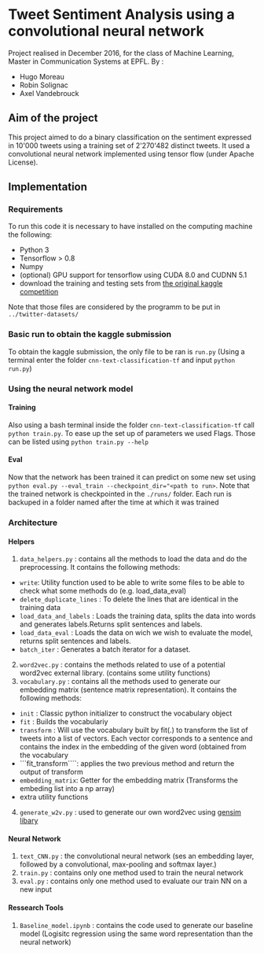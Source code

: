 # Tweet Sentiment Analysis using a convolutional neural network
Project realised in December 2016, for the class of Machine Learning, Master in Communication Systems at EPFL. 
By :
- Hugo Moreau 
- Robin Solignac
- Axel Vandebrouck

## Aim of the project
This project aimed to do a binary classification on the sentiment expressed in 10'000 tweets using a training set 
of 2'270'482 distinct tweets. It used a convolutional neural network implemented using tensor flow (under Apache License).

## Implementation
### Requirements
To run this code it is necessary to have installed on the computing machine the following:
- Python 3
- Tensorflow > 0.8
- Numpy
- (optional) GPU support for tensorflow using CUDA 8.0 and CUDNN 5.1
- download the training and testing sets from [the original kaggle competition](https://inclass.kaggle.com/c/epfml-text)

Note that those files are considered by the programm to be put in ```../twitter-datasets/```

### Basic run to obtain the kaggle submission
To obtain the kaggle submission, the only file to be ran is ```run.py``` (Using a terminal enter the folder ```cnn-text-classification-tf``` and input ```python run.py```)

### Using the neural network model 
#### Training
Also using a bash terminal inside the folder ```cnn-text-classification-tf``` call ```python train.py```. To ease up the set up of parameters we used Flags. Those can be listed using ```python train.py --help```

#### Eval
Now that the network has been trained it can predict on some new set using ```python eval.py --eval_train --checkpoint_dir="<path to run>```. Note that the trained network is checkpointed in the ```./runs/``` folder. Each run is backuped in a folder named after the time at which it was trained

### Architecture
#### Helpers
1. ```data_helpers.py``` : contains all the methods to load the data and do the preprocessing. It contains the following methods:
  * ```write```: Utility function used to be able to write some files to be able to check what some methods do (e.g. load_data_eval)
  *  ```delete_duplicate_lines``` : To delete the lines that are identical in the training data
  *  ```load_data_and_labels``` : Loads the training data, splits the data into words and generates labels.Returns split sentences and labels.
  *  ```load_data_eval``` :     Loads the data on wich we wish to evaluate the model, returns split sentences and labels.
  *  ```batch_iter``` :  Generates a batch iterator for a dataset.
2. ```word2vec.py``` : contains the methods related to use of a potential word2vec external library. (contains some utility functions)
3. ```vocabulary.py``` : contains all the methods used to generate our embedding matrix (sentence matrix representation). It contains the following methods:
  * ```init``` : Classic python initializer to construct the vocabulary object
  * ```fit``` : Builds the vocabulariy
  * ```transform``` : Will use the vocabulary built by fit(.) to transform the list of tweets into a list of vectors. Each vector corresponds to a sentence and contains the index in the embedding of the given word (obtained from the vocabulary
  * ```fit_transform````:  applies the two previous method and return the output of transform
  * ```embedding_matrix```: Getter for the embedding matrix (Transforms the embeding list into a np array)
  * extra utility functions
4. ```generate_w2v.py``` : used to generate our own word2vec using [gensim libary](https://radimrehurek.com/gensim/models/word2vec.html)
 
#### Neural Network
1. ```text_CNN.py``` : the convolutional neural network (ses an embedding layer, followed by a convolutional, max-pooling and softmax layer.)
2. ```train.py``` : contains only one method used to train the neural network
3. ```eval.py``` : contains only one method used to evaluate our train NN on a new input

#### Ressearch Tools
1. ```Baseline_model.ipynb``` : contains the code used to generate our baseline model (Logisitc regression using the same word representation than the neural network)
